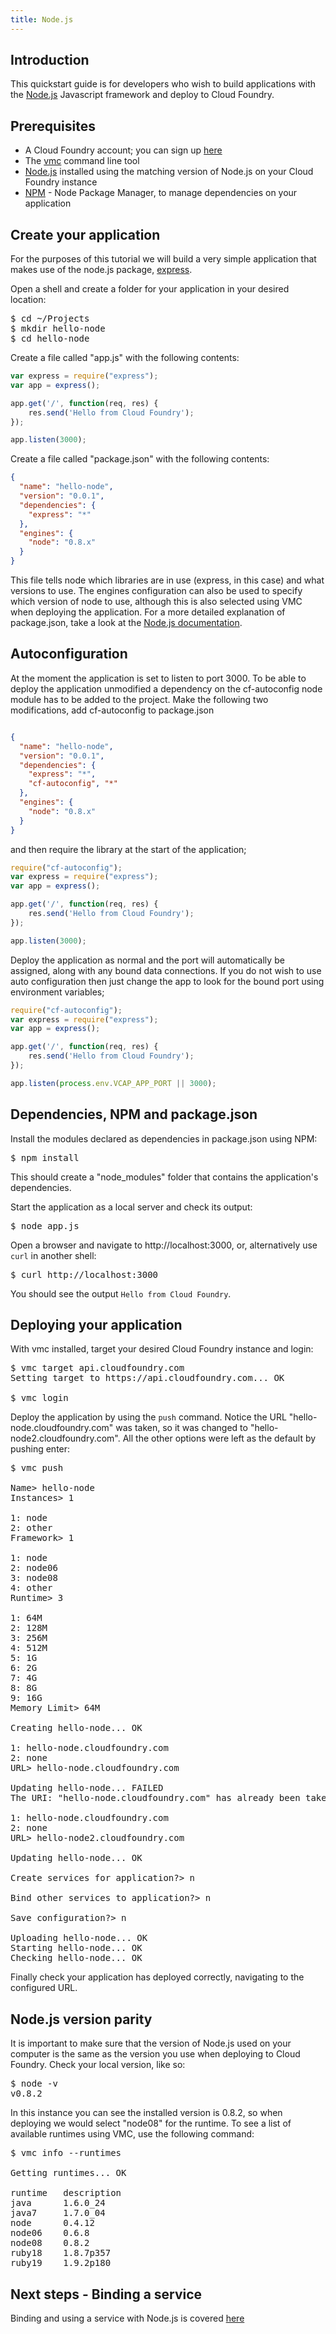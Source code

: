```yaml
---
title: Node.js
---
```


## <a id='intro'></a>Introduction ##

This quickstart guide is for developers who wish to build applications with the [Node.js](http://www.nodejs.org) Javascript framework and deploy to Cloud Foundry.

## <a id='prerequisites'></a>Prerequisites ##

* A Cloud Foundry account; you can sign up [here](https://my.cloudfoundry.com/signup)
* The [vmc](../../managing-apps/vmc) command line tool 
* [Node.js](http://www.nodejs.org) installed using the matching version of Node.js on your Cloud Foundry instance
* [NPM](http://npmjs.org/) - Node Package Manager, to manage dependencies on your application

## <a id='create-your-app'></a>Create your application ##

For the purposes of this tutorial we will build a very simple application that makes use of the node.js package, [express](http://expressjs.com).

Open a shell and create a folder for your application in your desired location:

<pre class="terminal">
$ cd ~/Projects
$ mkdir hello-node
$ cd hello-node
</pre>

Create a file called "app.js" with the following contents:

```javascript
var express = require("express");
var app = express();

app.get('/', function(req, res) {
    res.send('Hello from Cloud Foundry');
});

app.listen(3000);
```

Create a file called "package.json" with the following contents:

```json
{
  "name": "hello-node",
  "version": "0.0.1",
  "dependencies": {
    "express": "*"
  },
  "engines": {
    "node": "0.8.x"
  }
}
```

This file tells node which libraries are in use (express, in this case) and what versions to use. The engines configuration can also be used to specify which version of node to use, although this is also selected using VMC when deploying the application. For a more detailed explanation of package.json, take a look at the [Node.js documentation](https://npmjs.org/doc/json.html).


## <a id='autoconfiguration'></a>Autoconfiguration ##

At the moment the application is set to listen to port 3000. To be able to deploy the application unmodified a dependency on the cf-autoconfig node module has to be added to the project. Make the following two modifications, add cf-autoconfig to package.json

~~~json

{
  "name": "hello-node",
  "version": "0.0.1",
  "dependencies": {
    "express": "*",
    "cf-autoconfig", "*"
  },
  "engines": {
    "node": "0.8.x"
  }
}
~~~

and then require the library at the start of the application;

~~~javascript
require("cf-autoconfig");
var express = require("express");
var app = express();

app.get('/', function(req, res) {
    res.send('Hello from Cloud Foundry');
});

app.listen(3000);
~~~

Deploy the application as normal and the port will automatically be assigned, along with any bound data connections. If you do not wish to use auto configuration then just change the app to look for the bound port using environment variables;

~~~javascript
require("cf-autoconfig");
var express = require("express");
var app = express();

app.get('/', function(req, res) {
    res.send('Hello from Cloud Foundry');
});

app.listen(process.env.VCAP_APP_PORT || 3000);
~~~

## <a id='dependencies'></a>Dependencies, NPM and package.json ##

Install the modules declared as dependencies in package.json using NPM:

<pre class="terminal">
$ npm install
</pre>

This should create a "node_modules" folder that contains the application's dependencies.

Start the application as a local server and check its output:

<pre class="terminal">
$ node app.js
</pre>

Open a browser and navigate to http://localhost:3000, or, alternatively use `curl` in another shell:

<pre class="terminal">
$ curl http://localhost:3000
</pre>

You should see the output `Hello from Cloud Foundry`.

## <a id='deploy-your-app'></a>Deploying your application ##

With vmc installed, target your desired Cloud Foundry instance and login:

<pre class="terminal">
$ vmc target api.cloudfoundry.com
Setting target to https://api.cloudfoundry.com... OK

$ vmc login
</pre>

Deploy the application by using the `push` command. Notice the URL "hello-node.cloudfoundry.com" was taken, so it was changed to "hello-node2.cloudfoundry.com".
All the other options were left as the default by pushing enter:

<pre class="terminal">
$ vmc push

Name> hello-node
Instances> 1

1: node
2: other
Framework> 1   

1: node
2: node06
3: node08
4: other
Runtime> 3

1: 64M
2: 128M
3: 256M
4: 512M
5: 1G
6: 2G
7: 4G
8: 8G
9: 16G
Memory Limit> 64M

Creating hello-node... OK

1: hello-node.cloudfoundry.com
2: none
URL> hello-node.cloudfoundry.com

Updating hello-node... FAILED
The URI: "hello-node.cloudfoundry.com" has already been taken or reserved

1: hello-node.cloudfoundry.com
2: none
URL> hello-node2.cloudfoundry.com

Updating hello-node... OK

Create services for application?> n

Bind other services to application?> n

Save configuration?> n

Uploading hello-node... OK
Starting hello-node... OK
Checking hello-node... OK
</pre>

Finally check your application has deployed correctly, navigating to the configured URL.

## <a id='checking-node-versions'></a>Node.js version parity ##

It is important to make sure that the version of Node.js used on your computer is the same as the version you use when deploying to Cloud Foundry. Check your local version, like so:

<pre class="terminal">
$ node -v
v0.8.2
</pre>

In this instance you can see the installed version is 0.8.2, so when deploying we would select "node08" for the runtime. To see a list of available runtimes using VMC, use the following command:

<pre class="terminal">
$ vmc info --runtimes

Getting runtimes... OK

runtime   description
java      1.6.0_24   
java7     1.7.0_04   
node      0.4.12     
node06    0.6.8      
node08    0.8.2      
ruby18    1.8.7p357  
ruby19    1.9.2p180  
</pre>

## <a id='next-steps'></a>Next steps - Binding a service ##

Binding and using a service with Node.js is covered [here](./services.html)
